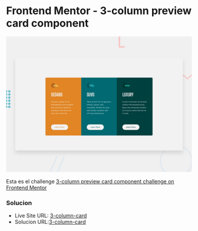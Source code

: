 # Frontend Mentor - 3-column preview card component

![Design preview for the 3-column preview card component coding challenge](./design/desktop-preview.jpg)

Esta es el challenge [3-column preview card component challenge on Frontend Mentor](https://www.frontendmentor.io/challenges/3column-preview-card-component-pH92eAR2-)

### Solucion

- Live Site URL: [3-column-card](https://hugoorlando-3column-card.netlify.app/)
- Solucion URL:[3-column-card](https://github.com/hugoorlando/3-column-preview-card-component)

